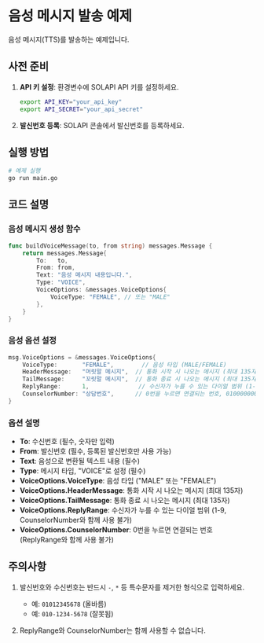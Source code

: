 # 음성 메시지 발송 예제

음성 메시지(TTS)를 발송하는 예제입니다.

## 사전 준비

1. **API 키 설정**: 환경변수에 SOLAPI API 키를 설정하세요.
   ```bash
   export API_KEY="your_api_key"
   export API_SECRET="your_api_secret"
   ```

2. **발신번호 등록**: SOLAPI 콘솔에서 발신번호를 등록하세요.

## 실행 방법

```bash
# 예제 실행
go run main.go
```

## 코드 설명

### 음성 메시지 생성 함수

```go
func buildVoiceMessage(to, from string) messages.Message {
    return messages.Message{
        To:   to,
        From: from,
        Text: "음성 메시지 내용입니다.",
        Type: "VOICE",
        VoiceOptions: &messages.VoiceOptions{
            VoiceType: "FEMALE", // 또는 "MALE"
        },
    }
}
```

### 음성 옵션 설정

```go
msg.VoiceOptions = &messages.VoiceOptions{
    VoiceType:       "FEMALE",        // 음성 타입 (MALE/FEMALE)
    HeaderMessage:   "머릿말 메시지",  // 통화 시작 시 나오는 메시지 (최대 135자)
    TailMessage:     "꼬릿말 메시지",  // 통화 종료 시 나오는 메시지 (최대 135자)
    ReplyRange:      1,              // 수신자가 누를 수 있는 다이얼 범위 (1-9)
    CounselorNumber: "상담번호",      // 0번을 누르면 연결되는 번호, 01000000000 형식 입력
}
```

### 옵션 설명

- **To**: 수신번호 (필수, 숫자만 입력)
- **From**: 발신번호 (필수, 등록된 발신번호만 사용 가능)
- **Text**: 음성으로 변환될 텍스트 내용 (필수)
- **Type**: 메시지 타입, "VOICE"로 설정 (필수)
- **VoiceOptions.VoiceType**: 음성 타입 ("MALE" 또는 "FEMALE")
- **VoiceOptions.HeaderMessage**: 통화 시작 시 나오는 메시지 (최대 135자)
- **VoiceOptions.TailMessage**: 통화 종료 시 나오는 메시지 (최대 135자)
- **VoiceOptions.ReplyRange**: 수신자가 누를 수 있는 다이얼 범위 (1-9, CounselorNumber와 함께 사용 불가)
- **VoiceOptions.CounselorNumber**: 0번을 누르면 연결되는 번호 (ReplyRange와 함께 사용 불가)

## 주의사항

1. 발신번호와 수신번호는 반드시 `-`, `*` 등 특수문자를 제거한 형식으로 입력하세요.
   - 예: `01012345678` (올바름)
   - 예: `010-1234-5678` (잘못됨)

2. ReplyRange와 CounselorNumber는 함께 사용할 수 없습니다.
